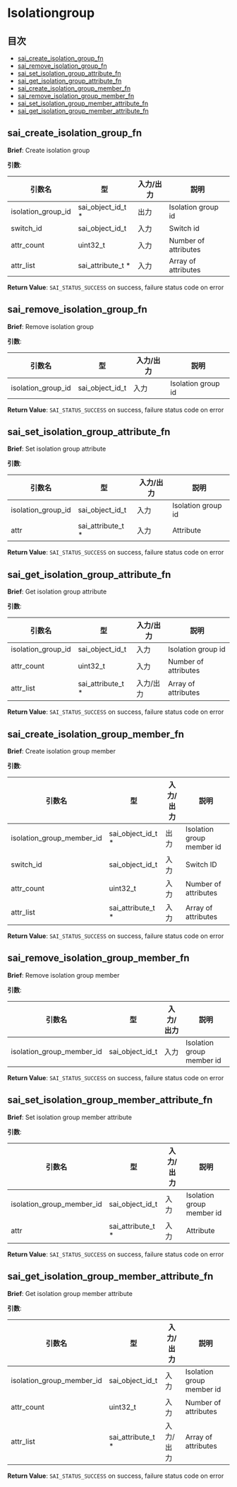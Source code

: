 # Isolationgroup
## 目次

- [sai_create_isolation_group_fn](#sai_create_isolation_group_fn)
- [sai_remove_isolation_group_fn](#sai_remove_isolation_group_fn)
- [sai_set_isolation_group_attribute_fn](#sai_set_isolation_group_attribute_fn)
- [sai_get_isolation_group_attribute_fn](#sai_get_isolation_group_attribute_fn)
- [sai_create_isolation_group_member_fn](#sai_create_isolation_group_member_fn)
- [sai_remove_isolation_group_member_fn](#sai_remove_isolation_group_member_fn)
- [sai_set_isolation_group_member_attribute_fn](#sai_set_isolation_group_member_attribute_fn)
- [sai_get_isolation_group_member_attribute_fn](#sai_get_isolation_group_member_attribute_fn)



## sai_create_isolation_group_fn
**Brief**: Create isolation group

**引数**:

| 引数名 | 型 | 入力/出力 | 説明 |
|--------|----------|-----------|------|
| isolation_group_id | sai_object_id_t * | 出力 | Isolation group id |
| switch_id | sai_object_id_t | 入力 | Switch id |
| attr_count | uint32_t | 入力 | Number of attributes |
| attr_list | sai_attribute_t * | 入力 | Array of attributes |

**Return Value**: `SAI_STATUS_SUCCESS` on success, failure status code on error


## sai_remove_isolation_group_fn
**Brief**: Remove isolation group

**引数**:

| 引数名 | 型 | 入力/出力 | 説明 |
|--------|----------|-----------|------|
| isolation_group_id | sai_object_id_t | 入力 | Isolation group id |

**Return Value**: `SAI_STATUS_SUCCESS` on success, failure status code on error


## sai_set_isolation_group_attribute_fn
**Brief**: Set isolation group attribute

**引数**:

| 引数名 | 型 | 入力/出力 | 説明 |
|--------|----------|-----------|------|
| isolation_group_id | sai_object_id_t | 入力 | Isolation group id |
| attr | sai_attribute_t * | 入力 | Attribute |

**Return Value**: `SAI_STATUS_SUCCESS` on success, failure status code on error


## sai_get_isolation_group_attribute_fn
**Brief**: Get isolation group attribute

**引数**:

| 引数名 | 型 | 入力/出力 | 説明 |
|--------|----------|-----------|------|
| isolation_group_id | sai_object_id_t | 入力 | Isolation group id |
| attr_count | uint32_t | 入力 | Number of attributes |
| attr_list | sai_attribute_t * | 入力/出力 | Array of attributes |

**Return Value**: `SAI_STATUS_SUCCESS` on success, failure status code on error


## sai_create_isolation_group_member_fn
**Brief**: Create isolation group member

**引数**:

| 引数名 | 型 | 入力/出力 | 説明 |
|--------|----------|-----------|------|
| isolation_group_member_id | sai_object_id_t * | 出力 | Isolation group member id |
| switch_id | sai_object_id_t | 入力 | Switch ID |
| attr_count | uint32_t | 入力 | Number of attributes |
| attr_list | sai_attribute_t * | 入力 | Array of attributes |

**Return Value**: `SAI_STATUS_SUCCESS` on success, failure status code on error


## sai_remove_isolation_group_member_fn
**Brief**: Remove isolation group member

**引数**:

| 引数名 | 型 | 入力/出力 | 説明 |
|--------|----------|-----------|------|
| isolation_group_member_id | sai_object_id_t | 入力 | Isolation group member id |

**Return Value**: `SAI_STATUS_SUCCESS` on success, failure status code on error


## sai_set_isolation_group_member_attribute_fn
**Brief**: Set isolation group member attribute

**引数**:

| 引数名 | 型 | 入力/出力 | 説明 |
|--------|----------|-----------|------|
| isolation_group_member_id | sai_object_id_t | 入力 | Isolation group member id |
| attr | sai_attribute_t * | 入力 | Attribute |

**Return Value**: `SAI_STATUS_SUCCESS` on success, failure status code on error


## sai_get_isolation_group_member_attribute_fn
**Brief**: Get isolation group member attribute

**引数**:

| 引数名 | 型 | 入力/出力 | 説明 |
|--------|----------|-----------|------|
| isolation_group_member_id | sai_object_id_t | 入力 | Isolation group member id |
| attr_count | uint32_t | 入力 | Number of attributes |
| attr_list | sai_attribute_t * | 入力/出力 | Array of attributes |

**Return Value**: `SAI_STATUS_SUCCESS` on success, failure status code on error



